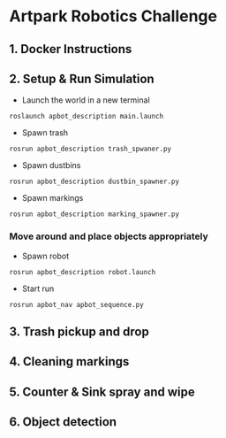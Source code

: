 # Artpark Robotics Challenge

## 1. Docker Instructions

## 2. Setup & Run Simulation
* Launch the world in a new terminal
```
roslaunch apbot_description main.launch
```

* Spawn trash
```
rosrun apbot_description trash_spwaner.py
```

* Spawn dustbins
```
rosrun apbot_description dustbin_spawner.py
```

* Spawn markings
```
rosrun apbot_description marking_spawner.py
```

### Move around and place objects appropriately

* Spawn robot
```
rosrun apbot_description robot.launch
```

* Start run
```
rosrun apbot_nav apbot_sequence.py
```

## 3. Trash pickup and drop

## 4. Cleaning markings

## 5. Counter & Sink spray and wipe

## 6. Object detection

